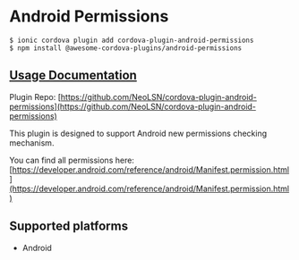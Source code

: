 # Android Permissions

```text
$ ionic cordova plugin add cordova-plugin-android-permissions
$ npm install @awesome-cordova-plugins/android-permissions
```

## [Usage Documentation](https://danielsogl.gitbook.io/awesome-cordova-plugins/plugins/android-permissions/)

Plugin Repo: [https://github.com/NeoLSN/cordova-plugin-android-permissions](https://github.com/NeoLSN/cordova-plugin-android-permissions)

This plugin is designed to support Android new permissions checking mechanism.

You can find all permissions here: [https://developer.android.com/reference/android/Manifest.permission.html](https://developer.android.com/reference/android/Manifest.permission.html)

## Supported platforms

* Android

